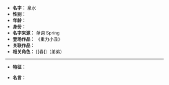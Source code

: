 
- **名字：** 泉水
- **性别：** 
- **年龄：** 
- **身份：** 
- **名字来源：** 单词 Spring
- **登场作品：** 《重力小丑》
- **关联作品：** 
- **相关角色：** [[春]]（弟弟）

---

- **特征：** 

- **名言：** 